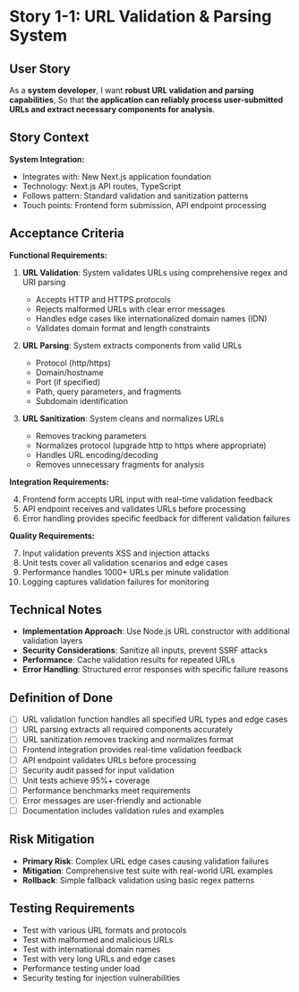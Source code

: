# Story 1-1: URL Validation & Parsing System

## User Story

As a **system developer**,
I want **robust URL validation and parsing capabilities**,
So that **the application can reliably process user-submitted URLs and extract necessary components for analysis**.

## Story Context

**System Integration:**
- Integrates with: New Next.js application foundation
- Technology: Next.js API routes, TypeScript
- Follows pattern: Standard validation and sanitization patterns
- Touch points: Frontend form submission, API endpoint processing

## Acceptance Criteria

**Functional Requirements:**

1. **URL Validation**: System validates URLs using comprehensive regex and URI parsing
   - Accepts HTTP and HTTPS protocols
   - Rejects malformed URLs with clear error messages
   - Handles edge cases like internationalized domain names (IDN)
   - Validates domain format and length constraints

2. **URL Parsing**: System extracts components from valid URLs
   - Protocol (http/https)
   - Domain/hostname
   - Port (if specified)
   - Path, query parameters, and fragments
   - Subdomain identification

3. **URL Sanitization**: System cleans and normalizes URLs
   - Removes tracking parameters
   - Normalizes protocol (upgrade http to https where appropriate)
   - Handles URL encoding/decoding
   - Removes unnecessary fragments for analysis

**Integration Requirements:**

4. Frontend form accepts URL input with real-time validation feedback
5. API endpoint receives and validates URLs before processing
6. Error handling provides specific feedback for different validation failures

**Quality Requirements:**

7. Input validation prevents XSS and injection attacks
8. Unit tests cover all validation scenarios and edge cases
9. Performance handles 1000+ URLs per minute validation
10. Logging captures validation failures for monitoring

## Technical Notes

- **Implementation Approach**: Use Node.js URL constructor with additional validation layers
- **Security Considerations**: Sanitize all inputs, prevent SSRF attacks
- **Performance**: Cache validation results for repeated URLs
- **Error Handling**: Structured error responses with specific failure reasons

## Definition of Done

- [ ] URL validation function handles all specified URL types and edge cases
- [ ] URL parsing extracts all required components accurately
- [ ] URL sanitization removes tracking and normalizes format
- [ ] Frontend integration provides real-time validation feedback
- [ ] API endpoint validates URLs before processing
- [ ] Security audit passed for input validation
- [ ] Unit tests achieve 95%+ coverage
- [ ] Performance benchmarks meet requirements
- [ ] Error messages are user-friendly and actionable
- [ ] Documentation includes validation rules and examples

## Risk Mitigation

- **Primary Risk**: Complex URL edge cases causing validation failures
- **Mitigation**: Comprehensive test suite with real-world URL examples
- **Rollback**: Simple fallback validation using basic regex patterns

## Testing Requirements

- Test with various URL formats and protocols
- Test with malformed and malicious URLs
- Test with international domain names
- Test with very long URLs and edge cases
- Performance testing under load
- Security testing for injection vulnerabilities